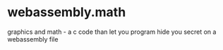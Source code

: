 # webassembly.math
graphics and math - a c code than let you program hide you secret on a webassembly file 


